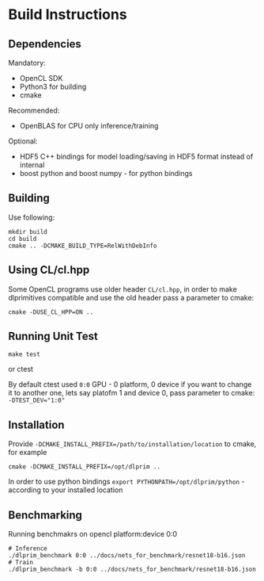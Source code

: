 # Build Instructions

## Dependencies

Mandatory:

- OpenCL SDK
- Python3 for building
- cmake

Recommended:

- OpenBLAS for CPU only inference/training 

Optional:

- HDF5 C++ bindings for model loading/saving in HDF5 format instead of internal
- boost python and boost numpy - for python bindings


## Building

Use following:

    mkdir build
    cd build
    cmake .. -DCMAKE_BUILD_TYPE=RelWithDebInfo

## Using CL/cl.hpp

Some OpenCL programs use older header `CL/cl.hpp`, in order to make dlprimitives compatible and use the old header pass a parameter to cmake:

    cmake -DUSE_CL_HPP=ON ..

## Running Unit Test

    make test

or
    ctest

By default ctest used `0:0` GPU - 0 platform, 0 device if you want to change it to another one, lets say platofm 1 and device 0, pass parameter to cmake: `-DTEST_DEV="1:0"`


## Installation

Provide `-DCMAKE_INSTALL_PREFIX=/path/to/installation/location` to cmake, for example

    cmake -DCMAKE_INSTALL_PREFIX=/opt/dlprim ..

In order to use python bindings  `export PYTHONPATH=/opt/dlprim/python` - according to your installed location
    

## Benchmarking

Running benchmakrs on opencl platform:device 0:0

    # Inference
    ./dlprim_benchmark 0:0 ../docs/nets_for_benchmark/resnet18-b16.json
    # Train
    ./dlprim_benchmark -b 0:0 ../docs/nets_for_benchmark/resnet18-b16.json



